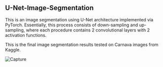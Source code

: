 ## U-Net-Image-Segmentation

This is an image segmentation using U-Net architecture implemented via PyTorch. 
Essentially, this process consists of down-sampling and up-sampling, where each procedure contains 2 convolutional layers with 2 activation functions. 

This is the final image segmentation results tested on Carnava images from Kaggle. 

![Capture](https://github.com/chingjie98/U-Net-Image-Segmentation/assets/35895182/655db0a0-9564-4358-9394-0a7ec1dd4db5)


